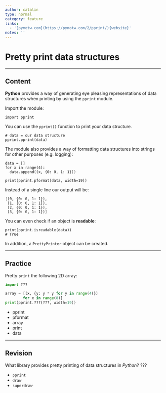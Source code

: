 ```yaml
---
author: catalin
type: normal
category: feature
links:
  - '[pymotw.com](https://pymotw.com/2/pprint/){website}'
notes: ''
---
```


# Pretty print data structures


---

## Content

**Python** provides a way of generating eye pleasing representations of data structures when printing by using the `pprint` module.

Import the module:

```plain-text
import pprint
```

You can use the `pprint()` function to print your data structure.

```plain-text
# data = our data structure
pprint.pprint(data)

```

The module also provides a way of formatting data structures into strings for other purposes (e.g. logging):

```plain-text
data = []
for x in range(4):
  data.append((x, {0: 0, 1: 1}))

print(pprint.pformat(data, width=19))
```

Instead of a single line our output will be:

```plain-text
[(0, {0: 0, 1: 1}),
 (1, {0: 0, 1: 1}),
 (2, {0: 0, 1: 1}),
 (3, {0: 0, 1: 1})]
```

You can even check if an object is **readable**:

```plain-text
print(pprint.isreadable(data))
# True
```

In addition, a `PrettyPrinter` object can be created.


---

## Practice

Pretty `print` the following 2D array:

```python
import ???

array = [(x, {y: y * y for y in range(4)})
        for x in range(8)]
print(pprint.???(???, width=19))
```

- pprint
- pformat
- array
- print
- data


---

## Revision

What library provides pretty printing of data structures in *Python*? ???

- `pprint`
- `draw`
- `superdraw`
